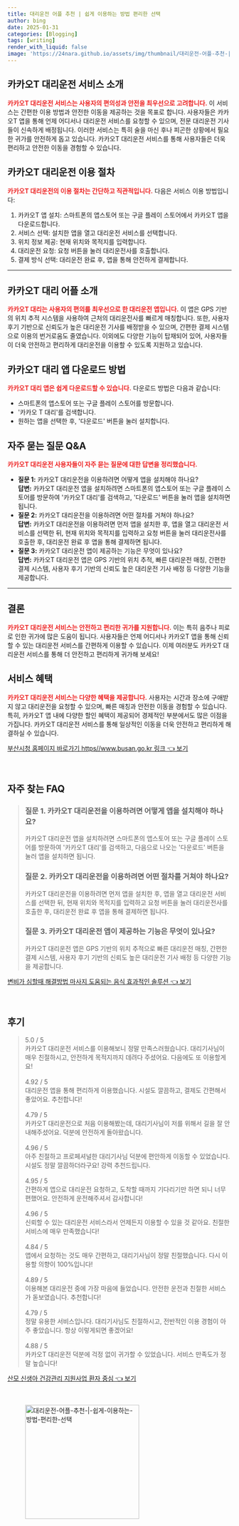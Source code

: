 ```yaml
---
title: 대리운전 어플 추천 | 쉽게 이용하는 방법 편리한 선택
author: bing
date: 2025-01-31
categories: [Blogging]
tags: [writing]
render_with_liquid: false
image: 'https://24nara.github.io/assets/img/thumbnail/대리운전-어플-추천-|-쉽게-이용하는-방법-편리한-선택.webp'
---
```



<h2 id='카카오T-대리운전-서비스-소개'>카카오T 대리운전 서비스 소개</h2>

<p><b><span style="color: #ee2323;">카카오T 대리운전 서비스는 사용자의 편의성과 안전을 최우선으로 고려합니다.</span></b> 이 서비스는 간편한 이용 방법과 안전한 이동을 제공하는 것을 목표로 합니다. 사용자들은 카카오T 앱을 통해 언제 어디서나 대리운전 서비스를 요청할 수 있으며, 전문 대리운전 기사들이 신속하게 배정됩니다. 이러한 서비스는 특히 술을 마신 후나 피곤한 상황에서 필요한 귀가를 안전하게 돕고 있습니다. 카카오T 대리운전 서비스를 통해 사용자들은 더욱 편리하고 안전한 이동을 경험할 수 있습니다.</p>

<h2 id='카카오T-대리운전-이용-절차'>카카오T 대리운전 이용 절차</h2>

<p><b><span style="color: #ee2323;">카카오T 대리운전의 이용 절차는 간단하고 직관적입니다.</span></b> 다음은 서비스 이용 방법입니다:</p>

<ol>
    <li>카카오T 앱 설치: 스마트폰의 앱스토어 또는 구글 플레이 스토어에서 카카오T 앱을 다운로드합니다.</li>
    <li>서비스 선택: 설치한 앱을 열고 대리운전 서비스를 선택합니다.</li>
    <li>위치 정보 제공: 현재 위치와 목적지를 입력합니다.</li>
    <li>대리운전 요청: 요청 버튼을 눌러 대리운전사를 호출합니다.</li>
    <li>결제 방식 선택: 대리운전 완료 후, 앱을 통해 안전하게 결제합니다.</li>
</ol>

<hr />

<h2 id='카카오T-대리-어플-소개'>카카오T 대리 어플 소개</h2>

<p><b><span style="color: #ee2323;">카카오T 대리는 사용자의 편의를 최우선으로 한 대리운전 앱입니다.</span></b> 이 앱은 GPS 기반의 위치 추적 시스템을 사용하여 근처의 대리운전사를 빠르게 매칭합니다. 또한, 사용자 후기 기반으로 신뢰도가 높은 대리운전 기사를 배정받을 수 있으며, 간편한 결제 시스템으로 이용의 번거로움도 줄였습니다. 이외에도 다양한 기능이 탑재되어 있어, 사용자들이 더욱 안전하고 편리하게 대리운전을 이용할 수 있도록 지원하고 있습니다.</p>

<h2 id='카카오T-대리-앱-다운로드-방법'>카카오T 대리 앱 다운로드 방법</h2>

<p><b><span style="color: #ee2323;">카카오T 대리 앱은 쉽게 다운로드할 수 있습니다.</span></b> 다운로드 방법은 다음과 같습니다:</p>

<ul>
    <li>스마트폰의 앱스토어 또는 구글 플레이 스토어를 방문합니다.</li>
    <li>'카카오 T 대리'를 검색합니다.</li>
    <li>원하는 앱을 선택한 후, '다운로드' 버튼을 눌러 설치합니다.</li>
</ul>

<h2 id='자주-묻는-질문-QNA'>자주 묻는 질문 Q&A</h2>

<p><b><span style="color: #ee2323;">카카오T 대리운전 사용자들이 자주 묻는 질문에 대한 답변을 정리했습니다.</span></b></p>

<ul>
    <li><b>질문 1:</b> 카카오T 대리운전을 이용하려면 어떻게 앱을 설치해야 하나요?<br>
        <b>답변:</b> 카카오T 대리운전 앱을 설치하려면 스마트폰의 앱스토어 또는 구글 플레이 스토어를 방문하여 '카카오T 대리'를 검색하고, '다운로드' 버튼을 눌러 앱을 설치하면 됩니다.</li>
    <li><b>질문 2:</b> 카카오T 대리운전을 이용하려면 어떤 절차를 거쳐야 하나요?<br>
        <b>답변:</b> 카카오T 대리운전을 이용하려면 먼저 앱을 설치한 후, 앱을 열고 대리운전 서비스를 선택한 뒤, 현재 위치와 목적지를 입력하고 요청 버튼을 눌러 대리운전사를 호출한 후, 대리운전 완료 후 앱을 통해 결제하면 됩니다.</li>
    <li><b>질문 3:</b> 카카오T 대리운전 앱이 제공하는 기능은 무엇이 있나요?<br>
        <b>답변:</b> 카카오T 대리운전 앱은 GPS 기반의 위치 추적, 빠른 대리운전 매칭, 간편한 결제 시스템, 사용자 후기 기반의 신뢰도 높은 대리운전 기사 배정 등 다양한 기능을 제공합니다.</li>
</ul>

<hr />

<h2 id='결론'>결론</h2>

<p><b><span style="color: #ee2323;">카카오T 대리운전 서비스는 안전하고 편리한 귀가를 지원합니다.</span></b> 이는 특히 음주나 피로로 인한 귀가에 많은 도움이 됩니다. 사용자들은 언제 어디서나 카카오T 앱을 통해 신뢰할 수 있는 대리운전 서비스를 간편하게 이용할 수 있습니다. 이제 여러분도 카카오T 대리운전 서비스를 통해 더 안전하고 편리하게 귀가해 보세요!</p>

<h2 id='서비스-혜택'>서비스 혜택</h2>

<p><b><span style="color: #ee2323;">카카오T 대리운전 서비스는 다양한 혜택을 제공합니다.</span></b> 사용자는 시간과 장소에 구애받지 않고 대리운전을 요청할 수 있으며, 빠른 매칭과 안전한 이동을 경험할 수 있습니다. 특히, 카카오T 앱 내에 다양한 할인 혜택이 제공되어 경제적인 부분에서도 많은 이점을 가집니다. 카카오T 대리운전 서비스를 통해 일상적인 이동을 더욱 안전하고 편리하게 해결하실 수 있습니다.</p>


<p><a class="click-button" title="부산시청 홈페이지 바로가기 https//www.busan.go.kr 링크" href="https://24nara.github.io/posts/%EB%B6%80%EC%82%B0%EC%8B%9C%EC%B2%AD-%ED%99%88%ED%8E%98%EC%9D%B4%EC%A7%80-%EB%B0%94%EB%A1%9C%EA%B0%80%EA%B8%B0-httpswww.busan.go.kr-%EB%A7%81%ED%81%AC/" rel="dofollow">부산시청 홈페이지 바로가기 https//www.busan.go.kr 링크 👈 보기</a></p><br>
<h2 id='자주_찾는_FAQ'>자주 찾는 FAQ</h2>
<div itemscope="" itemtype="https://schema.org/FAQPage"> 
<blockquote> 
<div itemscope="" itemprop="mainEntity" itemtype="https://schema.org/Question"> 
<h3 itemprop="name">질문 1. 카카오T 대리운전을 이용하려면 어떻게 앱을 설치해야 하나요?</h3> 
<div itemscope="" itemprop="acceptedAnswer" itemtype="https://schema.org/Answer"> 
<span itemprop="text"> 
<p>카카오T 대리운전 앱을 설치하려면 스마트폰의 앱스토어 또는 구글 플레이 스토어를 방문하여 '카카오T 대리'를 검색하고, 다음으로 나오는 '다운로드' 버튼을 눌러 앱을 설치하면 됩니다.</p> 
</span> 
</div> 
</div> 

<div itemscope="" itemprop="mainEntity" itemtype="https://schema.org/Question"> 
<h3 itemprop="name">질문 2. 카카오T 대리운전을 이용하려면 어떤 절차를 거쳐야 하나요?</h3> 
<div itemscope="" itemprop="acceptedAnswer" itemtype="https://schema.org/Answer"> 
<span itemprop="text"> 
<p>카카오T 대리운전을 이용하려면 먼저 앱을 설치한 후, 앱을 열고 대리운전 서비스를 선택한 뒤, 현재 위치와 목적지를 입력하고 요청 버튼을 눌러 대리운전사를 호출한 후, 대리운전 완료 후 앱을 통해 결제하면 됩니다.</p> 
</span> 
</div> 
</div> 

<div itemscope="" itemprop="mainEntity" itemtype="https://schema.org/Question"> 
<h3 itemprop="name">질문 3. 카카오T 대리운전 앱이 제공하는 기능은 무엇이 있나요?</h3> 
<div itemscope="" itemprop="acceptedAnswer" itemtype="https://schema.org/Answer"> 
<span itemprop="text"> 
<p>카카오T 대리운전 앱은 GPS 기반의 위치 추적으로 빠른 대리운전 매칭, 간편한 결제 시스템, 사용자 후기 기반의 신뢰도 높은 대리운전 기사 배정 등 다양한 기능을 제공합니다.</p> 
</span> 
</div> 
</div> 
</blockquote> 
</div>
<p><a class="click-button" title="변비가 심할때 해결방법 마사지 도움되는 음식 효과적인 솔루션" href="https://24nara.github.io/posts/%EB%B3%80%EB%B9%84%EA%B0%80-%EC%8B%AC%ED%95%A0%EB%95%8C-%ED%95%B4%EA%B2%B0%EB%B0%A9%EB%B2%95-%EB%A7%88%EC%82%AC%EC%A7%80-%EB%8F%84%EC%9B%80%EB%90%98%EB%8A%94-%EC%9D%8C%EC%8B%9D-%ED%9A%A8%EA%B3%BC%EC%A0%81%EC%9D%B8-%EC%86%94%EB%A3%A8%EC%85%98/" rel="dofollow">변비가 심할때 해결방법 마사지 도움되는 음식 효과적인 솔루션 👈 보기</a></p><br>
<h2 id='후기'>후기</h2>
<div itemscope itemtype="https://schema.org/Product">
  <blockquote>
  <div itemprop="review" itemscope itemtype="https://schema.org/Review">
      <div itemprop="reviewRating" itemscope itemtype="https://schema.org/Rating"> <span itemprop="ratingValue">5.0</span> / <span itemprop="bestRating">5</span> </div>
      <span itemprop="reviewBody">카카오T 대리운전 서비스를 이용해보니 정말 만족스러웠습니다. 대리기사님이 매우 친절하시고, 안전하게 목적지까지 데려다 주셨어요. 다음에도 또 이용할게요!</span>
  </div>
  <br>
  <div itemprop="review" itemscope itemtype="https://schema.org/Review">
      <div itemprop="reviewRating" itemscope itemtype="https://schema.org/Rating"> <span itemprop="ratingValue">4.92</span> / <span itemprop="bestRating">5</span> </div>
      <span itemprop="reviewBody">대리운전 앱을 통해 편리하게 이용했습니다. 시설도 깔끔하고, 결제도 간편해서 좋았어요. 추천합니다!</span>
  </div>
  <br>
  <div itemprop="review" itemscope itemtype="https://schema.org/Review">
      <div itemprop="reviewRating" itemscope itemtype="https://schema.org/Rating"> <span itemprop="ratingValue">4.79</span> / <span itemprop="bestRating">5</span> </div>
      <span itemprop="reviewBody">카카오T 대리운전으로 처음 이용해봤는데, 대리기사님이 저를 위해서 길을 잘 안내해주셨어요. 덕분에 안전하게 돌아왔습니다.</span>
  </div>
  <br>
  <div itemprop="review" itemscope itemtype="https://schema.org/Review">
      <div itemprop="reviewRating" itemscope itemtype="https://schema.org/Rating"> <span itemprop="ratingValue">4.96</span> / <span itemprop="bestRating">5</span> </div>
      <span itemprop="reviewBody">아주 친절하고 프로페셔널한 대리기사님 덕분에 편안하게 이동할 수 있었습니다. 시설도 정말 깔끔하더라구요! 강력 추천드립니다.</span>
  </div>
  <br>
  <div itemprop="review" itemscope itemtype="https://schema.org/Review">
      <div itemprop="reviewRating" itemscope itemtype="https://schema.org/Rating"> <span itemprop="ratingValue">4.95</span> / <span itemprop="bestRating">5</span> </div>
      <span itemprop="reviewBody">간편하게 앱으로 대리운전 요청하고, 도착할 때까지 기다리기만 하면 되니 너무 편했어요. 안전하게 운전해주셔서 감사합니다!</span>
  </div>
  <br>
  <div itemprop="review" itemscope itemtype="https://schema.org/Review">
      <div itemprop="reviewRating" itemscope itemtype="https://schema.org/Rating"> <span itemprop="ratingValue">4.96</span> / <span itemprop="bestRating">5</span> </div>
      <span itemprop="reviewBody">신뢰할 수 있는 대리운전 서비스라서 언제든지 이용할 수 있을 것 같아요. 친절한 서비스에 매우 만족했습니다!</span>
  </div>
  <br>
  <div itemprop="review" itemscope itemtype="https://schema.org/Review">
      <div itemprop="reviewRating" itemscope itemtype="https://schema.org/Rating"> <span itemprop="ratingValue">4.84</span> / <span itemprop="bestRating">5</span> </div>
      <span itemprop="reviewBody">앱에서 요청하는 것도 매우 간편하고, 대리기사님이 정말 친절했습니다. 다시 이용할 의향이 100%입니다!</span>
  </div>
  <br>
  <div itemprop="review" itemscope itemtype="https://schema.org/Review">
      <div itemprop="reviewRating" itemscope itemtype="https://schema.org/Rating"> <span itemprop="ratingValue">4.89</span> / <span itemprop="bestRating">5</span> </div>
      <span itemprop="reviewBody">이용해본 대리운전 중에 가장 마음에 들었습니다. 안전한 운전과 친절한 서비스가 돋보였습니다. 추천합니다!</span>
  </div>
  <br>
  <div itemprop="review" itemscope itemtype="https://schema.org/Review">
      <div itemprop="reviewRating" itemscope itemtype="https://schema.org/Rating"> <span itemprop="ratingValue">4.79</span> / <span itemprop="bestRating">5</span> </div>
      <span itemprop="reviewBody">정말 유용한 서비스입니다. 대리기사님도 친절하시고, 전반적인 이용 경험이 아주 좋았습니다. 항상 이렇게되면 좋겠어요!</span>
  </div>
  <br>
  <div itemprop="review" itemscope itemtype="https://schema.org/Review">
      <div itemprop="reviewRating" itemscope itemtype="https://schema.org/Rating"> <span itemprop="ratingValue">4.88</span> / <span itemprop="bestRating">5</span> </div>
      <span itemprop="reviewBody">카카오T 대리운전 덕분에 걱정 없이 귀가할 수 있었습니다. 서비스 만족도가 정말 높습니다!</span>
  </div>
  </blockquote>
</div>
<p><a class="click-button" title="산모 신생아 건강관리 지원사업 환자 중심" href="https://24nara.github.io/posts/%EC%82%B0%EB%AA%A8-%EC%8B%A0%EC%83%9D%EC%95%84-%EA%B1%B4%EA%B0%95%EA%B4%80%EB%A6%AC-%EC%A7%80%EC%9B%90%EC%82%AC%EC%97%85-%ED%99%98%EC%9E%90-%EC%A4%91%EC%8B%AC/" rel="dofollow">산모 신생아 건강관리 지원사업 환자 중심 👈 보기</a></p><br>
<figure class="image"><img src="https://24nara.github.io/assets/img/thumbnail/대리운전-어플-추천-|-쉽게-이용하는-방법-편리한-선택.webp" alt="대리운전-어플-추천-|-쉽게-이용하는-방법-편리한-선택" width="256" height="256"></figure>